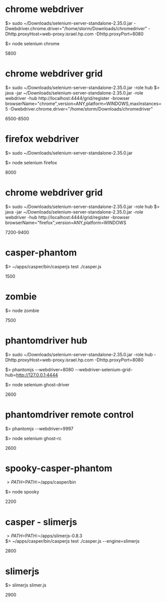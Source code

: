 
chrome webdriver
================
$> sudo ~/Downloads/selenium-server-standalone-2.35.0.jar -Dwebdriver.chrome.driver="/home/storm/Downloads/chromedriver" -Dhttp.proxyHost=web-proxy.israel.hp.com -Dhttp.proxyPort=8080

$> node selenium chrome

5800


chrome webdriver grid
=====================
$> sudo ~/Downloads/selenium-server-standalone-2.35.0.jar -role hub
$> java -jar ~/Downloads/selenium-server-standalone-2.35.0.jar -role webdriver -hub http://localhost:4444/grid/register -browser browserName="chrome",version=ANY,platform=WINDOWS,maxInstances=5 -Dwebdriver.chrome.driver="/home/storm/Downloads/chromedriver"

6500-8500


firefox webdriver
================
$> sudo ~/Downloads/selenium-server-standalone-2.35.0.jar

$> node selenium firefox

8000

chrome webdriver grid
=====================
$> sudo ~/Downloads/selenium-server-standalone-2.35.0.jar -role hub
$> java -jar ~/Downloads/selenium-server-standalone-2.35.0.jar -role webdriver -hub http://localhost:4444/grid/register -browser browserName="firefox",version=ANY,platform=WINDOWS

7200-9400


casper-phantom
==============
$> ~/apps/casper/bin/casperjs test ./casper.js

1500


zombie
======
$> node zombie

7500

phantomdriver hub
=================
$> sudo ~/Downloads/selenium-server-standalone-2.35.0.jar -role hub -Dhttp.proxyHost=web-proxy.israel.hp.com -Dhttp.proxyPort=8080

$> phantomjs --webdriver=8080 --webdriver-selenium-grid-hub=http://127.0.0.1:4444

$> node selenium ghost-driver

2600

 
phantomdriver remote control
============================
$> phantomjs --webdriver=9997

$> node selenium ghost-rc

2600


spooky-casper-phantom
======================
$> PATH=$PATH:~/apps/casper/bin

$> node spooky

2200


casper - slimerjs
=================
$> PATH=$PATH:~/apps/slimerjs-0.8.3  
$> ~/apps/casper/bin/casperjs test ./casper.js --engine=slimerjs

2800


slimerjs
=========
$> slimerjs slimer.js

2900

